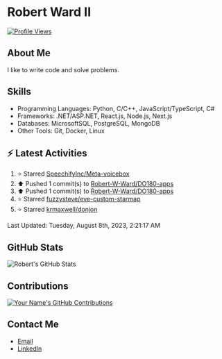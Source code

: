 
# Robert Ward II

[![Profile Views](https://komarev.com/ghpvc/?username=Robert-W-Ward)](https://github.com/Robert-W-Ward)

## About Me
I like to write code and solve problems.

## Skills
- Programming Languages: Python, C/C++, JavaScript/TypeScript, C#
- Frameworks: .NET/ASP.NET, React.js, Node.js, Next.js
- Databases: MicrosoftSQL, PostgreSQL, MongoDB
- Other Tools: Git, Docker, Linux

## :zap: Latest Activities
<!--RECENT_ACTIVITY:start-->
1. ⭐ Starred [SpeechifyInc/Meta-voicebox](https://github.com/SpeechifyInc/Meta-voicebox)
2. ⬆️ Pushed 1 commit(s) to [Robert-W-Ward/DO180-apps](https://github.com/Robert-W-Ward/DO180-apps)
3. ⬆️ Pushed 1 commit(s) to [Robert-W-Ward/DO180-apps](https://github.com/Robert-W-Ward/DO180-apps)
4. ⭐ Starred [fuzzysteve/eve-custom-starmap](https://github.com/fuzzysteve/eve-custom-starmap)
5. ⭐ Starred [krmaxwell/donjon](https://github.com/krmaxwell/donjon)
<!--RECENT_ACTIVITY:end-->

<!--RECENT_ACTIVITY:last_update-->
Last Updated: Tuesday, August 8th, 2023, 2:21:17 AM
<!--RECENT_ACTIVITY:last_update_end-->

<!--END_SECTIN:activity-->
## GitHub Stats
![Robert's GitHub Stats](https://github-readme-stats.vercel.app/api?username=Robert-W-Ward&show_icons=true&theme=radical)

## Contributions
[![Your Name's GitHub Contributions](https://github-readme-streak-stats.herokuapp.com/?user=Robert-W-Ward&theme=radical)](https://github.com/your-username)

## Contact Me
- [Email](mailto:robertwesleyward2019@gmail.com)
- [LinkedIn](https://linkedin.com/in/https://www.linkedin.com/in/robert-ward-ii/)
